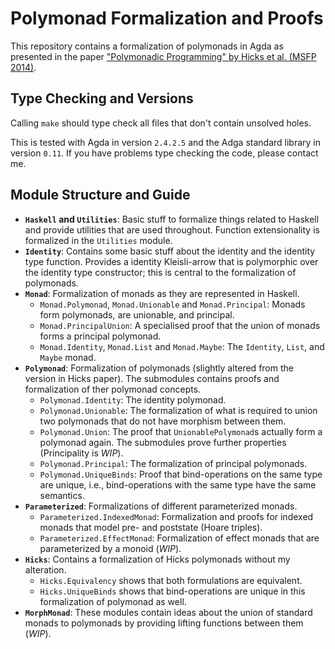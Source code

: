  
# Polymonad Formalization and Proofs

This repository contains a formalization of polymonads in Agda as 
presented in the paper 
["Polymonadic Programming" by Hicks et al. (MSFP 2014)](http://www.cs.bham.ac.uk/~pbl/msfp2014/polymonad.pdf).

## Type Checking and Versions

Calling `make` should type check all files that don't contain 
unsolved holes.

This is tested with Agda in version `2.4.2.5` and the Adga standard library 
in version `0.11`. If you have problems type checking the code, please contact
me.

## Module Structure and Guide

* **`Haskell` and `Utilities`**:
  Basic stuff to formalize things related to Haskell and provide utilities that
  are used throughout. Function extensionality is formalized in the `Utilities`
  module.
* **`Identity`**:
  Contains some basic stuff about the identity and the identity type function.
  Provides a identity Kleisli-arrow that is polymorphic over the identity type
  constructor; this is central to the formalization of polymonads.
* **`Monad`**:
  Formalization of monads as they are represented in Haskell.
  * `Monad.Polymonad`, `Monad.Unionable` and `Monad.Principal`:
    Monads form polymonads, are unionable, and principal.
  * `Monad.PrincipalUnion`:
    A specialised proof that the union of monads forms a principal polymonad.
  * `Monad.Identity`, `Monad.List` and `Monad.Maybe`:
    The `Identity`, `List`, and `Maybe` monad.
* **`Polymonad`**:
  Formalization of polymonads (slightly altered from the version in Hicks paper).
  The submodules contains proofs and formalization of ther polymonad concepts.
  * `Polymonad.Identity`: 
    The identity polymonad.
  * `Polymonad.Unionable`: 
    The formalization of what is required to 
    union two polymonads that do not have morphism between them.
  * `Polymonad.Union`: 
    The proof that `UnionablePolymonad`s actually
    form a polymonad again. The submodules prove further properties (Principality is *WIP*).
  * `Polymonad.Principal`: 
    The formalization of principal polymonads.
  * `Polymonad.UniqueBinds`: 
    Proof that bind-operations on the same type 
    are unique, i.e., bind-operations with the same type have the same semantics.
* **`Parameterized`**:
  Formalizations of different parameterized monads.
  * `Parameterized.IndexedMonad`: 
    Formalization and proofs for indexed monads that model pre- and poststate (Hoare triples).
  * `Parameterized.EffectMonad`:
    Formalization of effect monads that are parameterized by a monoid (*WIP*).
* **`Hicks`**:
  Contains a formalization of Hicks polymonads without 
  my alteration. 
  * `Hicks.Equivalency` shows that both formulations are equivalent.
  * `Hicks.UniqueBinds` shows that bind-operations are unique in this formalization of polymonad as well.
* **`MorphMonad`**: 
  These modules contain ideas about the union of standard monads to polymonads by providing lifting
  functions between them (*WIP*).